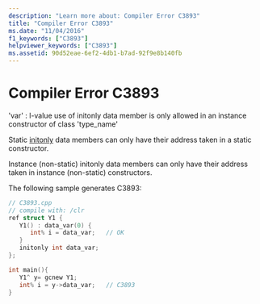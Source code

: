 ```yaml
---
description: "Learn more about: Compiler Error C3893"
title: "Compiler Error C3893"
ms.date: "11/04/2016"
f1_keywords: ["C3893"]
helpviewer_keywords: ["C3893"]
ms.assetid: 90d52eae-6ef2-4db1-b7ad-92f9e8b140fb
---
```

# Compiler Error C3893

'var' : l-value use of initonly data member is only allowed in an instance constructor of class 'type_name'

Static [initonly](../../dotnet/initonly-cpp-cli.md) data members can only have their address taken in a static constructor.

Instance (non-static) initonly data members can only have their address taken in instance (non-static) constructors.

The following sample generates C3893:

```cpp
// C3893.cpp
// compile with: /clr
ref struct Y1 {
   Y1() : data_var(0) {
      int% i = data_var;   // OK
   }
   initonly int data_var;
};

int main(){
   Y1^ y= gcnew Y1;
   int% i = y->data_var;   // C3893
}
```
